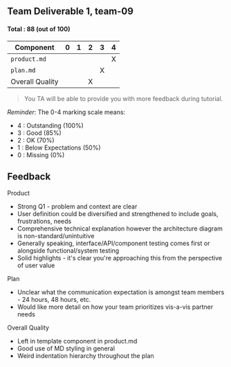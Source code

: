 ## Team Deliverable 1, team-09

#### Total : 88 (out of 100)

| Component   | 0    |  1   |  2   |  3   |  4   |
| ----------- | ---- | ---- | ---- | ---- | ---- |
| `product.md`   |   |   |   |   | X |
| `plan.md` |   |   |   | X |   |
| Overall Quality          |   |   | X |   |   |


 > You TA will be able to provide you with more feedback during tutorial.

_Reminder:_ The 0-4 marking scale means:

 * 4 : Outstanding (100%)
 * 3 : Good (85%)
 * 2 : OK (70%)
 * 1 : Below Expectations (50%)
 * 0 : Missing (0%)


## Feedback
Product
- Strong Q1 - problem and context are clear
- User definition could be diversified and strengthened to include goals, frustrations, needs
- Comprehensive technical explanation however the architecture diagram is non-standard/unintuitive
- Generally speaking, interface/API/component testing comes first or alongside functional/system testing
- Solid highlights - it's clear you're approaching this from the perspective of user value

Plan
- Unclear what the communication expectation is amongst team members - 24 hours, 48 hours, etc.
- Would like more detail on how your team prioritizes vis-a-vis partner needs

Overall Quality
- Left in template component in product.md
- Good use of MD styling in general
- Weird indentation hierarchy throughout the plan

